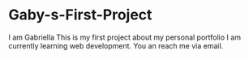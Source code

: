 # Gaby-s-First-Project
I am Gabriella
This is my first project about my personal portfolio
I am currently learning web development.
You an reach me via email.
